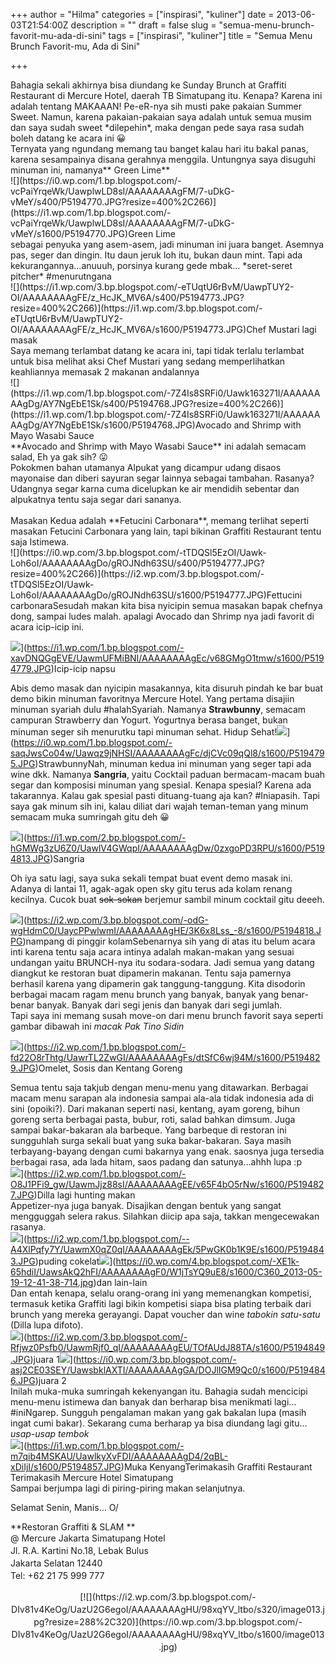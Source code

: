 +++
author = "Hilma"
categories = ["inspirasi", "kuliner"]
date = 2013-06-03T21:54:00Z
description = ""
draft = false
slug = "semua-menu-brunch-favorit-mu-ada-di-sini"
tags = ["inspirasi", "kuliner"]
title = "Semua Menu Brunch Favorit-mu, Ada di Sini"

+++

<div class="separator" style="clear: both; text-align: left;">Bahagia sekali akhirnya bisa diundang ke Sunday Brunch at Graffiti Restaurant di Mercure Hotel, daerah TB Simatupang itu. Kenapa? Karena ini adalah tentang MAKAAAN! Pe-eR-nya sih musti pake pakaian Summer Sweet. Namun, karena pakaian-pakaian saya adalah untuk semua musim dan saya sudah sweet *dilepehin*, maka dengan pede saya rasa sudah boleh datang ke acara ini 😀</div><div class="separator" style="clear: both; text-align: left;">Ternyata yang ngundang memang tau banget kalau hari itu bakal panas, karena sesampainya disana gerahnya menggila. Untungnya saya disuguhi minuman ini, namanya** Green Lime**</div>![](https://i0.wp.com/1.bp.blogspot.com/-vcPaiYrqeWk/UawplwLD8sI/AAAAAAAAgFM/7-uDkG-vMeY/s400/P5194770.JPG?resize=400%2C266)](https://i1.wp.com/1.bp.blogspot.com/-vcPaiYrqeWk/UawplwLD8sI/AAAAAAAAgFM/7-uDkG-vMeY/s1600/P5194770.JPG)</td></tr><tr><td class="tr-caption" style="text-align: center;">Green Lime</td></tr></tbody></table><div class="separator" style="clear: both; text-align: left;">sebagai penyuka yang asem-asem, jadi minuman ini juara banget. Asemnya pas, seger dan dingin. Itu daun jeruk loh itu, bukan daun mint. Tapi ada kekurangannya…anuuuh, porsinya kurang gede mbak… *seret-seret pitcher* #menurutngana</div>![](https://i1.wp.com/3.bp.blogspot.com/-eTUqtU6rBvM/UawpTUY2-OI/AAAAAAAAgFE/z_HcJK_MV6A/s400/P5194773.JPG?resize=400%2C266)](https://i1.wp.com/3.bp.blogspot.com/-eTUqtU6rBvM/UawpTUY2-OI/AAAAAAAAgFE/z_HcJK_MV6A/s1600/P5194773.JPG)</td></tr><tr><td class="tr-caption" style="text-align: center;">Chef Mustari lagi masak</td></tr></tbody></table><div class="separator" style="clear: both; text-align: left;">Saya memang terlambat datang ke acara ini, tapi tidak terlalu terlambat untuk bisa melihat aksi Chef Mustari yang sedang memperlihatkan keahliannya memasak 2 makanan andalannya</div>![](https://i1.wp.com/1.bp.blogspot.com/-7Z4Is8SRFi0/Uawk163271I/AAAAAAAAgDg/AY7NgEbE1Sk/s400/P5194768.JPG?resize=400%2C266)](https://i1.wp.com/1.bp.blogspot.com/-7Z4Is8SRFi0/Uawk163271I/AAAAAAAAgDg/AY7NgEbE1Sk/s1600/P5194768.JPG)</td></tr><tr><td class="tr-caption" style="text-align: center;">Avocado and Shrimp with Mayo Wasabi Sauce</td></tr></tbody></table><div class="separator" style="clear: both; text-align: left;"><span style="text-align: center;">**Avocado and Shrimp with Mayo Wasabi Sauce** ini adalah semacam salad, Eh ya gak sih? 😛</span></div><div class="separator" style="clear: both; text-align: left;"><span style="text-align: center;">Pokokmen bahan utamanya Alpukat yang dicampur udang disaos mayonaise dan diberi sayuran segar lainnya sebagai tambahan. Rasanya? Udangnya segar karna cuma dicelupkan ke air mendidih sebentar dan alpukatnya tentu saja segar dari sananya. </span></div><div class="separator" style="clear: both; text-align: left;"><span style="text-align: center;"> </span></div><div class="separator" style="clear: both; text-align: left;">Masakan Kedua adalah **Fetucini Carbonara**, memang terlihat seperti masakan Fetucini Carbonara yang lain, tapi bikinan Graffiti Restaurant tentu saja Istimewa.</div>![](https://i0.wp.com/3.bp.blogspot.com/-tTDQSl5EzOI/Uawk-Loh6oI/AAAAAAAAgDo/gROJNdh63SU/s400/P5194777.JPG?resize=400%2C266)](https://i2.wp.com/3.bp.blogspot.com/-tTDQSl5EzOI/Uawk-Loh6oI/AAAAAAAAgDo/gROJNdh63SU/s1600/P5194777.JPG)</td></tr><tr><td class="tr-caption" style="text-align: center;">Fettucini carbonara</td></tr></tbody></table>Sesudah makan kita bisa nyicipin semua masakan bapak chefnya dong, sampai ludes malah. apalagi Avocado dan Shrimp nya jadi favorit di acara icip-icip ini.

![](https://i0.wp.com/1.bp.blogspot.com/-xavDNQGgEVE/UawmUFMiBNI/AAAAAAAAgEc/v68GMgO1tmw/s400/P5194779.JPG?resize=400%2C266)](https://i1.wp.com/1.bp.blogspot.com/-xavDNQGgEVE/UawmUFMiBNI/AAAAAAAAgEc/v68GMgO1tmw/s1600/P5194779.JPG)</td></tr><tr><td class="tr-caption" style="text-align: center;">Icip-icip napsu</td></tr></tbody></table><div>Abis demo masak dan nyicipin masakannya, kita disuruh pindah ke bar buat demo bikin minuman favoritnya Mercure Hotel. Yang pertama disajiin minuman syariah dulu #halahSyariah. Namanya **Strawbunny**, semacam campuran Strawberry dan Yogurt. Yogurtnya berasa banget, bukan minuman seger sih menurutku tapi minuman sehat. Hidup Sehat!![](https://i2.wp.com/1.bp.blogspot.com/-saqJwsCo04w/Uawqz9jNHSI/AAAAAAAAgFc/djCVc09qQl8/s400/P5194795.JPG?resize=400%2C266)](https://i0.wp.com/1.bp.blogspot.com/-saqJwsCo04w/Uawqz9jNHSI/AAAAAAAAgFc/djCVc09qQl8/s1600/P5194795.JPG)</td></tr><tr><td class="tr-caption" style="text-align: center;">Strawbunny</td></tr></tbody></table>Nah, minuman kedua ini minuman yang seger tapi ada wine dkk. Namanya **Sangria**, yaitu Cocktail paduan bermacam-macam buah segar dan komposisi minuman yang spesial. Kenapa spesial? Karena ada takarannya. Kalau gak spesial pasti dituang-tuang aja kan? #Iniapasih. Tapi saya gak minum sih ini, kalau diliat dari wajah teman-teman yang minum semacam muka sumringah gitu deh 😀

![](https://i1.wp.com/2.bp.blogspot.com/-hGMWg3zU6Z0/UawlV4GWqpI/AAAAAAAAgDw/0zxgoPD3RPU/s400/P5194813.JPG?resize=400%2C266)](https://i1.wp.com/2.bp.blogspot.com/-hGMWg3zU6Z0/UawlV4GWqpI/AAAAAAAAgDw/0zxgoPD3RPU/s1600/P5194813.JPG)</td></tr><tr><td class="tr-caption" style="text-align: center;">Sangria</td></tr></tbody></table><div class="separator" style="clear: both; text-align: center;"></div>Oh iya satu lagi, saya suka sekali tempat buat event demo masak ini. Adanya di lantai 11, agak-agak open sky gitu terus ada kolam renang kecilnya. Cucok buat <span style="text-decoration: line-through;">sok-sokan</span> berjemur sambil minum cocktail gitu deeeh.

![](https://i2.wp.com/3.bp.blogspot.com/-odG-wgHdmC0/UaycPPwlwmI/AAAAAAAAgHE/3K6x8Lss_-8/s400/P5194818.JPG?resize=400%2C266)](https://i2.wp.com/3.bp.blogspot.com/-odG-wgHdmC0/UaycPPwlwmI/AAAAAAAAgHE/3K6x8Lss_-8/s1600/P5194818.JPG)</td></tr><tr><td class="tr-caption" style="text-align: center;">nampang di pinggir kolam</td></tr></tbody></table>Sebenarnya sih yang di atas itu belum acara inti karena tentu saja acara intinya adalah makan-makan yang sesuai undangan yaitu BRUNCH-nya itu sodara-sodara. Jadi semua yang datang diangkut ke restoran buat dipamerin makanan. Tentu saja pamernya berhasil karena yang dipamerin gak tanggung-tanggung. Kita disodorin berbagai macam ragam menu brunch yang banyak, banyak yang benar-benar banyak. Banyak dari segi jenis dan banyak dari segi jumlah.  
 Tapi saya ini memang susah move-on dari menu brunch favorit saya seperti gambar dibawah ini *macak Pak Tino Sidin*

![](https://i1.wp.com/1.bp.blogspot.com/-fd22O8rThtg/UawrTL2ZwGI/AAAAAAAAgFs/dtSfC6wj94M/s400/P5194829.JPG?resize=400%2C266)](https://i2.wp.com/1.bp.blogspot.com/-fd22O8rThtg/UawrTL2ZwGI/AAAAAAAAgFs/dtSfC6wj94M/s1600/P5194829.JPG)</td></tr><tr><td class="tr-caption" style="text-align: center;">Omelet, Sosis dan Kentang Goreng</td></tr></tbody></table><div class="separator" style="clear: both; text-align: left;">Semua tentu saja takjub dengan menu-menu yang ditawarkan. Berbagai macam menu sarapan ala indonesia sampai ala-ala tidak indonesia ada di sini (opoiki?). Dari makanan seperti nasi, kentang, ayam goreng, bihun goreng serta berbagai pasta, bubur, roti, salad bahkan dimsum. Juga sampai bakar-bakaran ala barbeque. Yang barbeque di restoran ini sungguhlah surga sekali buat yang suka bakar-bakaran. Saya masih terbayang-bayang dengan cumi bakarnya yang enak. saosnya juga tersedia berbagai rasa, ada lada hitam, saos padang dan satunya…ahhh lupa :p</div>![](https://i0.wp.com/1.bp.blogspot.com/-O8J1PFi9_gw/UawmJjz88sI/AAAAAAAAgEE/v65F4bO5rNw/s400/P5194827.JPG?resize=400%2C266)](https://i2.wp.com/1.bp.blogspot.com/-O8J1PFi9_gw/UawmJjz88sI/AAAAAAAAgEE/v65F4bO5rNw/s1600/P5194827.JPG)</td></tr><tr><td class="tr-caption" style="text-align: center;">Dilla lagi hunting makan</td></tr></tbody></table><div class="separator" style="clear: both; text-align: left;">Appetizer-nya juga banyak. Disajikan dengan bentuk yang sangat mengguggah selera rakus. Silahkan diicip apa saja, takkan mengecewakan rasanya.</div>![](https://i1.wp.com/1.bp.blogspot.com/--A4XlPqfy7Y/UawmX0qZ0qI/AAAAAAAAgEk/5PwGK0b1K9E/s400/P5194843.JPG?resize=400%2C266)](https://i2.wp.com/1.bp.blogspot.com/--A4XlPqfy7Y/UawmX0qZ0qI/AAAAAAAAgEk/5PwGK0b1K9E/s1600/P5194843.JPG)</td></tr><tr><td class="tr-caption" style="text-align: center;">puding cokelat</td></tr></tbody></table>![](https://i2.wp.com/4.bp.blogspot.com/-XE1k-65hdiI/UawsAkQ2hFI/AAAAAAAAgF0/W1jTsYQ9uE8/s400/C360_2013-05-19-12-41-38-714.jpg?resize=400%2C300)](https://i0.wp.com/4.bp.blogspot.com/-XE1k-65hdiI/UawsAkQ2hFI/AAAAAAAAgF0/W1jTsYQ9uE8/s1600/C360_2013-05-19-12-41-38-714.jpg)</td></tr><tr><td class="tr-caption" style="text-align: center;">dan lain-lain</td></tr></tbody></table><div class="separator" style="clear: both; text-align: left;">Dan entah kenapa, selalu orang-orang ini yang memenangkan kompetisi, termasuk ketika Graffiti lagi bikin kompetisi siapa bisa plating terbaik dari brunch yang mereka gerayangi. Dapat voucher dan wine *tabokin satu-satu* (Dilla lupa difoto).</div>![](https://i1.wp.com/3.bp.blogspot.com/-Rfjwz0Psfb0/UawmRjf0_qI/AAAAAAAAgEU/TOfAUdJ88TA/s400/P5194849.JPG?resize=266%2C400)](https://i2.wp.com/3.bp.blogspot.com/-Rfjwz0Psfb0/UawmRjf0_qI/AAAAAAAAgEU/TOfAUdJ88TA/s1600/P5194849.JPG)</td></tr><tr><td class="tr-caption" style="text-align: center;">juara 1</td></tr></tbody></table>![](https://i1.wp.com/3.bp.blogspot.com/-asj2CE03SEY/UawsbklAXTI/AAAAAAAAgGA/DOJlIGM9Qc0/s320/P5194846.JPG?resize=213%2C320)](https://i0.wp.com/3.bp.blogspot.com/-asj2CE03SEY/UawsbklAXTI/AAAAAAAAgGA/DOJlIGM9Qc0/s1600/P5194846.JPG)</td></tr><tr><td class="tr-caption" style="text-align: center;">juara 2</td></tr></tbody></table><div class="separator" style="clear: both; text-align: left;">Inilah muka-muka sumringah kekenyangan itu. Bahagia sudah mencicipi menu-menu istimewa dan banyak dan berharap bisa menikmati lagi… #iniNgarep. Sungguh pengalaman makan yang gak bakalan lupa (masih ingat cumi bakar). Sekarang cuma berharap ya bisa diundang lagi gitu… *usap-usap tembok*</div>![](https://i1.wp.com/1.bp.blogspot.com/-m7qib4MSKAU/UawlkyXvFDI/AAAAAAAAgD4/2qBL-xDiIjI/s400/P5194857.JPG?resize=400%2C266)](https://i1.wp.com/1.bp.blogspot.com/-m7qib4MSKAU/UawlkyXvFDI/AAAAAAAAgD4/2qBL-xDiIjI/s1600/P5194857.JPG)</td></tr><tr><td class="tr-caption" style="text-align: center;">Muka Kenyang</td></tr></tbody></table>Terimakasih Graffiti Restaurant  
 Terimakasih Mercure Hotel Simatupang  
 Sampai berjumpa lagi di piring-piring makan selanjutnya.

Selamat Senin, Manis… O/

<span style="background-color: white;"><span style="font-family: inherit;">**Restoran Graffiti & SLAM **  
<span style="line-height: 20px;">@ Mercure Jakarta Simatupang Hotel</span>  
<span style="line-height: 20px;">Jl. R.A. Kartini No.18, Lebak Bulus</span>  
<span style="line-height: 20px;">Jakarta Selatan 12440</span>  
<span style="line-height: 20px;">Tel: +62 21 75 999 777 </span></span></span>

<div class="separator" style="clear: both; text-align: center;"><span style="background-color: white;"><span style="font-family: inherit;"><span style="line-height: 20px;">[![](https://i2.wp.com/3.bp.blogspot.com/-DIv81v4KeOg/UazU2G6egoI/AAAAAAAAgHU/98xqYV_ltbo/s320/image013.jpg?resize=288%2C320)](https://i0.wp.com/3.bp.blogspot.com/-DIv81v4KeOg/UazU2G6egoI/AAAAAAAAgHU/98xqYV_ltbo/s1600/image013.jpg)</span></span></span></div></div>

